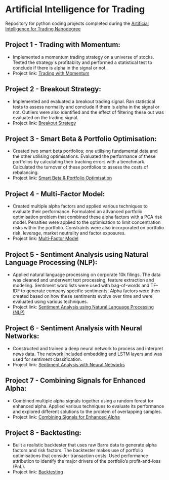 # Artificial Intelligence for Trading
Repository for python coding projects completed during the [Artificial Intelligence for Trading Nanodegree](https://www.udacity.com/course/ai-for-trading--nd880)

## Project 1 - Trading with Momentum:
* Implemented a momentum trading strategy on a universe of stocks. Tested the strategy's profitablity and performed a statistical test to conclude if there is alpha in the signal or not.
* Project link: [Trading with Momentum](https://github.com/SDokmanovic/Artificial-Intelligence-for-Trading/blob/main/Project%201%20-%20Trading%20with%20momentum.ipynb)
## Project 2 - Breakout Strategy:
* Implemented and evaluated a breakout trading signal. Ran statistical tests to assess normality and conclude if there is alpha in the signal or not. Outliers were also identified and the effect of filtering these out was evaluated on the trading signal.
* Project link: [Breakout Strategy](https://github.com/SDokmanovic/Artificial-Intelligence-for-Trading/blob/main/Project%202%20-%20Breakout%20strategy.ipynb)
## Project 3 - Smart Beta & Portfolio Optimisation:
* Created two smart beta portfolios; one utilising fundamental data and the other utilising optimisations. Evaluated the performance of these portfolios by calculating their tracking errors with a benchmark. Calculated the turnover of these portfolios to assess the costs of rebalancing.
* Project link: [Smart Beta & Portfolio Optimisation](https://github.com/SDokmanovic/Artificial-Intelligence-for-Trading/blob/main/Project%203%20-%20Smart%20beta%20and%20portfolio%20optimization.ipynb)
## Project 4 - Multi-Factor Model:
* Created multiple alpha factors and applied various techniques to evaluate their performance. Formulated an advanced portfolio optimisation problem that combined these alpha factors with a PCA risk model. Penalties were applied to the optimisation to limit concentration risks within the portfolio. Constraints were also incorporated on portfolio risk, leverage, market neutrality and factor exposures.
* Project link: [Multi-Factor Model](https://github.com/SDokmanovic/Artificial-Intelligence-for-Trading/blob/main/Project%204%20-%20Alpha%20research%20and%20factor%20modeling.ipynb)
## Project 5 - Sentiment Analysis using Natural Language Processing (NLP):
* Applied natural language processing on corporate 10k filings. The data was cleaned and underwent text processing, feature extraction and modeling. Sentiment word lists were used with bag-of-words and TF-IDF to generate company specific sentiments. Alpha factors were then created based on how these sentiments evolve over time and were evaluated using various techniques.
* Project link: [Sentiment Analysis using Natural Language Processing (NLP)](https://github.com/SDokmanovic/Artificial-Intelligence-for-Trading/blob/main/Project%205%20-%20NLP%20on%20financial%20statements.ipynb)
## Project 6 - Sentiment Analysis with Neural Networks:
* Constructed and trained a deep neural network to process and interpret news data. The network included embedding and LSTM layers and was used for sentiment classification.
* Project link: [Sentiment Analysis with Neural Networks](https://github.com/SDokmanovic/Artificial-Intelligence-for-Trading/blob/main/Project%206%20-%20Sentiment%20analysis%20with%20neural%20networks.ipynb)
## Project 7 - Combining Signals for Enhanced Alpha:
* Combined multiple alpha signals together using a random forest for enhanced alpha. Applied various techniques to evaluate its performance and explored different solutions to the problem of overlapping samples.
* Project link: [Combining Signals for Enhanced Alpha](https://github.com/SDokmanovic/Artificial-Intelligence-for-Trading/blob/main/Project%207%20-%20Combining%20signals%20for%20enhanced%20alpha.ipynb)
## Project 8 - Backtesting:
* Built a realistic backtester that uses raw Barra data to generate alpha factors and risk factors. The backtester makes use of portfolio optimisations that consider transaction costs. Used performance attribution to identify the major drivers of the portfolio’s profit-and-loss (PnL).
* Project link: [Backtesting](https://github.com/SDokmanovic/Artificial-Intelligence-for-Trading/blob/main/Project%208%20-%20Backtesting.ipynb)
